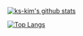 [![ks-kim's github stats](https://github-readme-stats.vercel.app/api?username=ks-kim)](https://github.com/anuraghazra/github-readme-stats)

[![Top Langs](https://github-readme-stats.vercel.app/api/top-langs/?username=ks-kim&layout=compact)](https://github.com/anuraghazra/github-readme-stats)

